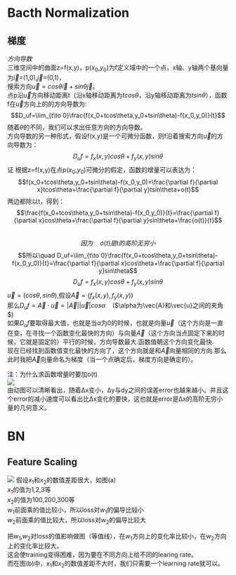 # Bacth Normalization  

## 梯度
*方向导数*   
三维空间中的曲面z=f(x,y)，p($x_0$,$y_0$)为f定义域中的一个点，x轴、y轴两个基向量为$\vec{i}$=(1,0),$\vec{j}$=(0,1)，  
搜索方向$\vec{u}=cos\theta\vec{i}+sin\theta\vec{j}$。  
点p沿$\vec{u}$方向移动距离t（沿x轴移动距离为$tcos\theta$，沿y轴移动距离为$tsin\theta$），函数f在$\vec{u}$方向上的的方向导数为:  
$$D_uf=\lim_{t\to 0}\frac{f(x_0+tcos\theta,y_0+tsin\theta)-f(x_0,y_0)}{t}$$
随着$\theta$的不同，我们可以求出任意方向的方向导数。  
方向导数的另一种形式，假设f(x,y)是一个可微分函数，则f沿着搜索方向$\vec{u}$的方向导数为：  
$$D_uf=f_x(x,y)cos\theta+f_y(x,y)sin\theta$$
证  根据z=f(x,y)在点p($x_0$,$y_0$)可微分的假定，函数的增量可以表达为：  
$$f(x_0+tcos\theta,y_0+tsin\theta)-f(x_0,y_0)=\frac{\partial f}{\partial x}tcos\theta+\frac{\partial f}{\partial y}tsin\theta+o(t)$$
两边都除以t，得到：  
$$\frac{f(x_0+tcos\theta,y_0+tsin\theta)-f(x_0,y_0)}{t}=\frac{\partial f}{\partial x}cos\theta+\frac{\partial f}{\partial y}sin\theta+\frac{o(t)}{t}$$  
$$因为\quad o(t)是t的高阶无穷小$$
$$所以\quad D_uf=\lim_{t\to 0}\frac{f(x_0+tcos\theta,y_0+tsin\theta)-f(x_0,y_0)}{t}=\frac{\partial f}{\partial x}cos\theta+\frac{\partial f}{\partial y}sin\theta$$
$$D_uf=f_x(x,y)cos\theta+f_y(x,y)sin\theta$$
$\vec{u}=(cos\theta,sin\theta)$,假设$\vec{A}=(f_x(x,y),f_y(x,y))$  
那么$D_uf=\vec{A}\cdot\vec{u}=|\vec{A}||\vec{u}|cos\alpha$ &nbsp;&nbsp;&nbsp;($\alpha为\vec{A}和\vec{u}之间的夹角$)   
如果$D_uf$要取得最大值，也就是当$\alpha$为0的时候，也就是向量$\vec{u}$（这个方向是一直在变，在寻找一个函数变化最快的方向）与向量$\vec{A}$（这个方向当点固定下来的时候，它就是固定的）平行的时候，方向导数最大.函数值朝这个方向变化最快.  
现在已经找到函数值变化最快的方向了，这个方向就是和$\vec{A}$向量相同的方向.那么此时我把$\vec{A}$向量命名为梯度（当一个点确定后，梯度方向是确定的）。  
  
  注：为什么求函数增量时要加o(t)  
  ![](https://github.com/1274085042/Object_Detection_Funcs/blob/master/Batch_Normalization/%E4%B8%80%E5%85%83%E5%87%BD%E6%95%B0%E5%A2%9E%E9%87%8F.gif)  
  由动图可以清晰看出，随着Δx变小，Δy与dy之间的误差error也越来越小。并且这个error的减小速度可以看出比Δx变化的要快，这也就是error是Δx的高阶无穷小量的几何意义。
# BN
## Feature Scaling
![](https://github.com/1274085042/Object_Detection_Funcs/blob/master/Batch_Normalization/picture2.png)
假设$x_1$和$x_2$的数值差距很大，如图(a)  
$x_1$的值为1,2,3等  
$x_2$的值为100,200,300等  
$w_1$前面乘的值比较小，所以loss对$w_1$的偏导比较小  
$w_2$前面乘的值比较大，所以loss对$w_2$的偏导比较大   
  
把$w_1$,$w_2$对loss的值影响做图（等值线），在$w_1$方向上的变化率比较小，在$w_2$方向上的变化率比较大。  
这会使training变得困难，因为要在不同方向上给不同的learing rate。  
而在图(b)中，$x_1$和$x_2$的数值差距不大时，我们只需要一个learning rate就可以。